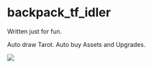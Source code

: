 # backpack_tf_idler

Written just for fun.

Auto draw Tarot.
Auto buy Assets and Upgrades.

![](https://boosty.to/shmurdik)

